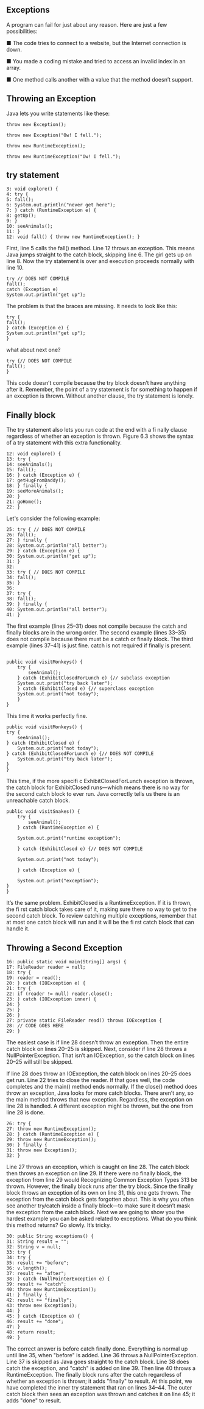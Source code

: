 ## Exceptions

A program can fail for just about any reason. Here are just a few possibilities:

■ The code tries to connect to a website, but the Internet connection is down.

■ You made a coding mistake and tried to access an invalid index in an array.

■ One method calls another with a value that the method doesn’t support.

## Throwing an Exception

Java lets you write statements like these:

```
throw new Exception();

throw new Exception("Ow! I fell.");

throw new RuntimeException();

throw new RuntimeException("Ow! I fell.");

```

## try statement

```
3: void explore() {
4: try {
5: fall();
6: System.out.println("never get here");
7: } catch (RuntimeException e) {
8: getUp();
9: }
10: seeAnimals();
11: }
12: void fall() { throw new RuntimeException(); }
```

First, line 5 calls the fall() method. Line 12 throws an exception. This means Java
jumps straight to the catch block, skipping line 6. The girl gets up on line 8. Now the try
statement is over and execution proceeds normally with line 10.

```
try // DOES NOT COMPILE
fall();
catch (Exception e)
System.out.println("get up");
```

The problem is that the braces are missing. It needs to look like this:

```
try {
fall();
} catch (Exception e) {
System.out.println("get up");
}
```

what about next one?

```
try {// DOES NOT COMPILE
fall();
}
```

This code doesn’t compile because the try block doesn’t have anything after it.
Remember, the point of a try statement is for something to happen if an exception is
thrown. Without another clause, the try statement is lonely.

## Finally block

The try statement also lets you run code at the end with a fi nally clause regardless of
whether an exception is thrown. Figure 6.3 shows the syntax of a try statement with this
extra functionality.

```
12: void explore() {
13: try {
14: seeAnimals();
15: fall();
16: } catch (Exception e) {
17: getHugFromDaddy();
18: } finally {
19: seeMoreAnimals();
20: }
21: goHome();
22: }
```

Let's consider the following example:

```
25: try { // DOES NOT COMPILE
26: fall();
27: } finally {
28: System.out.println("all better");
29: } catch (Exception e) {
30: System.out.println("get up");
31: }
32:
33: try { // DOES NOT COMPILE
34: fall();
35: }
36:
37: try {
38: fall();
39: } finally {
40: System.out.println("all better");
41: }
```

The first example (lines 25–31) does not compile because the catch and finally blocks
are in the wrong order. The second example (lines 33–35) does not compile because there
must be a catch or finally block. The third example (lines 37–41) is just fine. catch is not
required if finally is present.

```

public void visitMonkeys() {
	try {
		seeAnimal();
	} catch (ExhibitClosedForLunch e) {// subclass exception
	System.out.print("try back later");
	} catch (ExhibitClosed e) {// superclass exception
	System.out.print("not today");	
	}
}
```

This time it works perfectly fine.

```
public void visitMonkeys() {
try {
	seeAnimal();
} catch (ExhibitClosed e) {
	System.out.print("not today");
} catch (ExhibitClosedForLunch e) {// DOES NOT COMPILE
	System.out.print("try back later");
}
}

```

This time, if the more specifi c ExhibitClosedForLunch exception is thrown, the catch
block for ExhibitClosed runs—which means there is no way for the second catch block to
ever run. Java correctly tells us there is an unreachable catch block.

```
public void visitSnakes() {
	try {
		seeAnimal();
	} catch (RuntimeException e) {
	
	System.out.print("runtime exception");
	
	} catch (ExhibitClosed e) {// DOES NOT COMPILE
	
	System.out.print("not today");
	
	} catch (Exception e) {
	
	System.out.print("exception");
}
}
```
It’s the same problem. ExhibitClosed is a RuntimeException. If it is thrown, the fi rst
catch block takes care of it, making sure there no way to get to the second catch block.
To review catching multiple exceptions, remember that at most one catch block will run
and it will be the fi rst catch block that can handle it.

## Throwing a Second Exception

```
16: public static void main(String[] args) {
17: FileReader reader = null;
18: try {
19: reader = read();
20: } catch (IOException e) {
21: try {
22: if (reader != null) reader.close();
23: } catch (IOException inner) {
24: }
25: }
26: }
27: private static FileReader read() throws IOException {
28: // CODE GOES HERE
29: }
```

The easiest case is if line 28 doesn’t throw an exception. Then the entire catch block on
lines 20–25 is skipped. Next, consider if line 28 throws a NullPointerException. That isn’t
an IOException, so the catch block on lines 20–25 will still be skipped.

If line 28 does throw an IOException, the catch block on lines 20–25 does get run. Line
22 tries to close the reader. If that goes well, the code completes and the main() method
ends normally. If the close() method does throw an exception, Java looks for more catch
blocks. There aren’t any, so the main method throws that new exception. Regardless, the
exception on line 28 is handled. A different exception might be thrown, but the one from
line 28 is done.

```
26: try {
27: throw new RuntimeException();
28: } catch (RuntimeException e) {
29: throw new RuntimeException();
30: } finally {
31: throw new Exception();
32: }
```

Line 27 throws an exception, which is caught on line 28. The catch block then throws
an exception on line 29. If there were no finally block, the exception from line 29 would
Recognizing Common Exception Types 313
be thrown. However, the finally block runs after the try block. Since the finally block
throws an exception of its own on line 31, this one gets thrown. The exception from the
catch block gets forgotten about. This is why you often see another try/catch inside a
finally block—to make sure it doesn’t mask the exception from the catch block.
Next we are going to show you the hardest example you can be asked related to
exceptions. What do you think this method returns? Go slowly. It’s tricky.

```
30: public String exceptions() {
31: String result = "";
32: String v = null;
33: try {
34: try {
35: result += "before";
36: v.length();
37: result += "after";
38: } catch (NullPointerException e) {
39: result += "catch";
40: throw new RuntimeException();
41: } finally {
42: result += "finally";
43: throw new Exception();
44: }
45: } catch (Exception e) {
46: result += "done";
47: }
48: return result;
49: }
```

The correct answer is before catch finally done. Everything is normal up until line
35, when "before" is added. Line 36 throws a NullPointerException. Line 37 is skipped
as Java goes straight to the catch block. Line 38 does catch the exception, and "catch" is
added on line 39. Then line 40 throws a RuntimeException. The finally block runs after
the catch regardless of whether an exception is thrown; it adds "finally" to result. At this
point, we have completed the inner try statement that ran on lines 34–44. The outer catch
block then sees an exception was thrown and catches it on line 45; it adds "done" to result.

